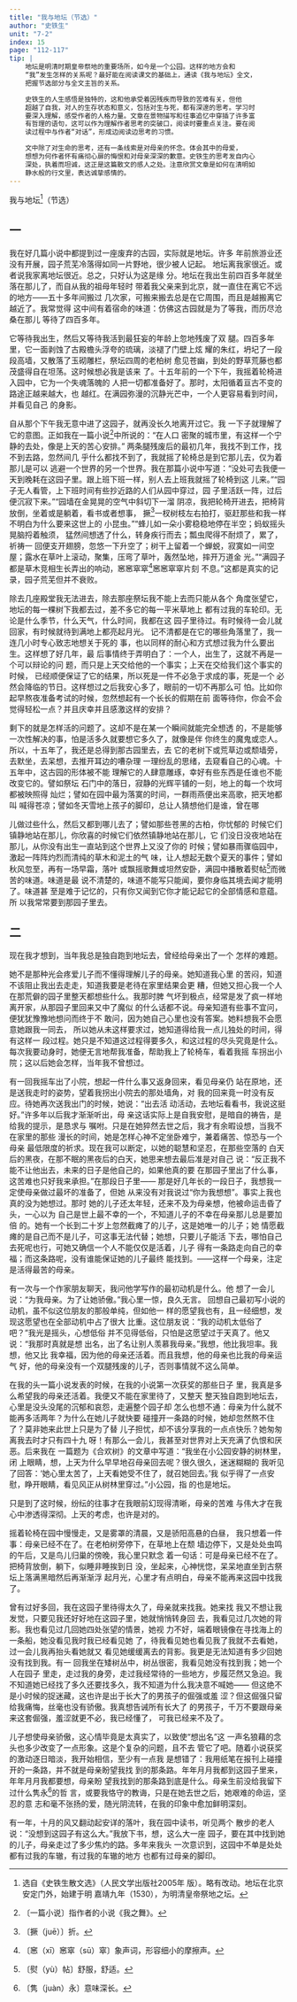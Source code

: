 ```yaml
---
title: "我与地坛（节选）"
author: "史铁生"
unit: "7-2"
index: 15
page: "112-117"
tip: |
    地坛是明清时期皇帝祭地的重要场所，如今是一个公园。这样的地方会和
    “我”发生怎样的关系呢？最好能在阅读课文的基础上，通读《我与地坛》全文，
    把握节选部分与全文主旨的关系。

    史铁生的人生感悟是独特的，这和他承受着因残疾而导致的苦难有关，但他
    超越了自我，对人的生存状态和意义，包括对生与死，都有深邃的思考。学习时
    要深入理解，感受作者的人格力量。文章在景物描写和往事追忆中穿插了许多富
    有哲理的语句，这可以作为理解作者思考的突破口，阅读时要重点关注。要在阅
    读过程中与作者“对话”，形成边阅读边思考的习惯。

    文中除了对生命的思考，还有一条线索是对母亲的怀念。体会其中的母爱，
    想想为何作者怀有痛彻心扉的悔恨和对母亲深深的歉意。史铁生的思考发自内心
    深处，执着而坦诚，这正是这篇散文的感人之处。注意欣赏文章是如何在清明如
    静水般的行文里，表达诚挚感情的。
---
```


我与地坛[^1-a]（节选）

## 一

我在好几篇小说中都提到过一座废弃的古园，实际就是地坛。许多
年前旅游业还没有开展，园子荒芜冷落得如同一片野地，很少被人记起。
地坛离我家很近。或者说我家离地坛很近。总之，只好认为这是缘
分。地坛在我出生前四百多年就坐落在那儿了，而自从我的祖母年轻时
带着我父亲来到北京，就一直住在离它不远的地方——五十多年间搬过
几次家，可搬来搬去总是在它周围，而且是越搬离它越近了。我常觉得
这中间有着宿命的味道：仿佛这古园就是为了等我，而历尽沧桑在那儿
等待了四百多年。

它等待我出生，然后又等待我活到最狂妄的年龄上忽地残废了双
腿。四百多年里，它一面剥蚀了古殿檐头浮夸的琉璃，淡褪了门壁上炫
耀的朱红，坍圮了一段段高墙，又散落了玉砌雕栏，祭坛四周的老柏树
愈见苍幽，到处的野草荒藤也都茂盛得自在坦荡。这时候想必我是该来
了。十五年前的一个下午，我摇着轮椅进入园中，它为一个失魂落魄的
人把一切都准备好了。那时，太阳循着亘古不变的路途正越来越大，也
越红。在满园弥漫的沉静光芒中，一个人更容易看到时间，并看见自己
的身影。

自从那个下午我无意中进了这园子，就再没长久地离开过它。我
一下子就理解了它的意图。正如我在一篇小说[^1-b]中所说的：“在人口
密聚的城市里，有这样一个宁静的去处，像是上天的苦心安排。”
两条腿残废后的最初几年，我找不到工作，找不到去路，忽然间几
乎什么都找不到了，我就摇了轮椅总是到它那儿去，仅为着那儿是可以
逃避一个世界的另一个世界。我在那篇小说中写道：“没处可去我便一
天到晚耗在这园子里。跟上班下班一样，别人去上班我就摇了轮椅到这
儿来。”“园子无人看管，上下班时间有些抄近路的人们从园中穿过，园
子里活跃一阵，过后便沉寂下来。”“园墙在金晃晃的空气中斜切下一溜
阴凉，我把轮椅开进去，把椅背放倒，坐着或是躺着，看书或者想事，
撅[^2-a]一杈树枝左右拍打，驱赶那些和我一样不明白为什么要来这世上的
小昆虫。”“蜂儿如一朵小雾稳稳地停在半空；蚂蚁摇头晃脑捋着触须，
猛然间想透了什么，转身疾行而去；瓢虫爬得不耐烦了，累了，祈祷一
回便支开翅膀，忽悠一下升空了；树干上留着一个蝉蜕，寂寞如一间空
屋；露水在草叶上滚动，聚集，压弯了草叶，轰然坠地，摔开万道金
光。”“满园子都是草木竞相生长弄出的响动，窸窸窣窣[^2-b]窸窸窣窣片刻
不息。”这都是真实的记录，园子荒芜但并不衰败。

[^1-a]: 选自《史铁生散文选》（人民文学出版社2005年
    版）。略有改动。地坛在北京安定门外，始建于明
    嘉靖九年（1530），为明清皇帝祭地之坛。
[^1-b]: 〔一篇小说〕指作者的小说《我之舞》。

除去几座殿堂我无法进去，除去那座祭坛我不能上去而只能从各个
角度张望它，地坛的每一棵树下我都去过，差不多它的每一平米草地上
都有过我的车轮印。无论是什么季节，什么天气，什么时间，我都在这
园子里待过。有时候待一会儿就回家，有时候就待到满地上都亮起月光。
记不清都是在它的哪些角落里了，我一连几小时专心致志地想关于死的
事，也以同样的耐心和方式想过我为什么要出生。这样想了好几年，最
后事情终于弄明白了：一个人，出生了，这就不再是一个可以辩论的问
题，而只是上天交给他的一个事实；上天在交给我们这个事实的时候，
已经顺便保证了它的结果，所以死是一件不必急于求成的事，死是一个
必然会降临的节日。这样想过之后我安心多了，眼前的一切不再那么可
怕。比如你起早熬夜准备考试的时候，忽然想起有一个长长的假期在前
面等待你，你会不会觉得轻松一点？并且庆幸并且感激这样的安排？

剩下的就是怎样活的问题了。这却不是在某一个瞬间就能完全想透
的，不是能够一次性解决的事，怕是活多久就要想它多久了，就像是伴
你终生的魔鬼或恋人。所以，十五年了，我还是总得到那古园里去，去
它的老树下或荒草边或颓墙旁，去默坐，去呆想，去推开耳边的嘈杂理
一理纷乱的思绪，去窥看自己的心魂。十五年中，这古园的形体被不能
理解它的人肆意雕琢，幸好有些东西是任谁也不能改变它的。譬如祭坛
石门中的落日，寂静的光辉平铺的一刻，地上的每一个坎坷都被映照得
灿烂；譬如在园中最为落寞的时间，一群雨燕便出来高歌，把天地都叫
喊得苍凉；譬如冬天雪地上孩子的脚印，总让人猜想他们是谁，曾在哪

[^2-a]: 〔撅（juē）〕折。
[^2-b]: 〔窸（xī）窸窣（sū）窣〕象声词，形容细小的摩擦声。

儿做过些什么，然后又都到哪儿去了；譬如那些苍黑的古柏，你忧郁的
时候它们镇静地站在那儿，你欣喜的时候它们依然镇静地站在那儿，它
们没日没夜地站在那儿，从你没有出生一直站到这个世界上又没了你的
时候；譬如暴雨骤临园中，激起一阵阵灼烈而清纯的草木和泥土的气
味，让人想起无数个夏天的事件；譬如秋风忽至，再有一场早霜，落叶
或飘摇歌舞或坦然安卧，满园中播散着熨帖[^3-a]而微苦的味道。味道是最
说不清楚的，味道不能写只能闻，要你身临其境去闻才能明了。味道甚
至是难于记忆的，只有你又闻到它你才能记起它的全部情感和意蕴。所
以我常常要到那园子里去。

## 二

现在我才想到，当年我总是独自跑到地坛去，曾经给母亲出了一个
怎样的难题。

她不是那种光会疼爱儿子而不懂得理解儿子的母亲。她知道我心里
的苦闷，知道不该阻止我出去走走，知道我要是老待在家里结果会更
糟，但她又担心我一个人在那荒僻的园子里整天都想些什么。我那时脾
气坏到极点，经常是发了疯一样地离开家，从那园子里回来又中了魔似
的什么话都不说。母亲知道有些事不宜问，便犹犹豫豫地想问而终于不
敢问，因为她自己心里也没有答案。她料想我不会愿意她跟我一同去，
所以她从未这样要求过，她知道得给我一点儿独处的时间，得有这样一
段过程。她只是不知道这过程得要多久，和这过程的尽头究竟是什么。
每次我要动身时，她便无言地帮我准备，帮助我上了轮椅车，看着我摇
车拐出小院；这以后她会怎样，当年我不曾想过。

[^3-a]: 〔熨（yù）帖〕舒服，舒适。

有一回我摇车出了小院，想起一件什么事又返身回来，看见母亲仍
站在原地，还是送我走时的姿势，望着我拐出小院去的那处墙角，对
我的回来竟一时没有反应。待她再次送我出门的时候，她说：“出去活
动活动，去地坛看看书，我说这挺好。”许多年以后我才渐渐听出，母
亲这话实际上是自我安慰，是暗自的祷告，是给我的提示，是恳求与
嘱咐。只是在她猝然去世之后，我才有余暇设想，当我不在家里的那些
漫长的时间，她是怎样心神不定坐卧难宁，兼着痛苦、惊恐与一个母亲
最低限度的祈求。现在我可以断定，以她的聪慧和坚忍，在那些空落的
白天后的黑夜，在那不眠的黑夜后的白天，她思来想去最后准是对自己
说：“反正我不能不让他出去，未来的日子是他自己的，如果他真的要
在那园子里出了什么事，这苦难也只好我来承担。”在那段日子里——
那是好几年长的一段日子，我想我一定使母亲做过最坏的准备了，但她
从来没有对我说过“你为我想想”。事实上我也真的没为她想过。那时
她的儿子还太年轻，还来不及为母亲想，他被命运击昏了头，一心以为
自己是世上最不幸的一个，不知道儿子的不幸在母亲那儿总是要加倍
的。她有一个长到二十岁上忽然截瘫了的儿子，这是她唯一的儿子；她
情愿截瘫的是自己而不是儿子，可这事无法代替；她想，只要儿子能活
下去，哪怕自己去死呢也行，可她又确信一个人不能仅仅是活着，儿子
得有一条路走向自己的幸福；而这条路呢，没有谁能保证她的儿子最终
能找到。——这样一个母亲，注定是活得最苦的母亲。

有一次与一个作家朋友聊天，我问他学写作的最初动机是什么。他
想了一会儿说：“为我母亲。为了让她骄傲。”我心里一惊，良久无言。
回想自己最初写小说的动机，虽不似这位朋友的那般单纯，但如他一
样的愿望我也有，且一经细想，发现这愿望也在全部动机中占了很大
比重。这位朋友说：“我的动机太低俗了吧？”我光是摇头，心想低俗
并不见得低俗，只怕是这愿望过于天真了。他又说：“我那时真就是想
出名，出了名让别人羡慕我母亲。”我想，他比我坦率。我想，他又比
我幸福，因为他的母亲还活着。而且我想，他的母亲也比我的母亲运气
好，他的母亲没有一个双腿残废的儿子，否则事情就不这么简单。

在我的头一篇小说发表的时候，在我的小说第一次获奖的那些日子
里，我真是多么希望我的母亲还活着。我便又不能在家里待了，又整天
整天独自跑到地坛去，心里是没头没尾的沉郁和哀怨，走遍整个园子却
怎么也想不通：母亲为什么就不能再多活两年？为什么在她儿子就快要
碰撞开一条路的时候，她却忽然熬不住了？莫非她来此世上只是为了替
儿子担忧，却不该分享我的一点点快乐？她匆匆离我去时才只有四十九
呀！有那么一会儿，我甚至对世界对上天充满了仇恨和厌恶。后来我在
一篇题为《合欢树》的文章中写道：“我坐在小公园安静的树林里，闭
上眼睛，想，上天为什么早早地召母亲回去呢？很久很久，迷迷糊糊的
我听见了回答：‘她心里太苦了，上天看她受不住了，就召她回去。’我
似乎得了一点安慰，睁开眼睛，看见风正从树林里穿过。”小公园，指
的也是地坛。

只是到了这时候，纷纭的往事才在我眼前幻现得清晰，母亲的苦难
与伟大才在我心中渗透得深彻。上天的考虑，也许是对的。

摇着轮椅在园中慢慢走，又是雾罩的清晨，又是骄阳高悬的白昼，
我只想着一件事：母亲已经不在了。在老柏树旁停下，在草地上在颓
墙边停下，又是处处虫鸣的午后，又是鸟儿归巢的傍晚，我心里只默念
着一句话：可是母亲已经不在了。把椅背放倒，躺下，似睡非睡挨到日
没，坐起来，心神恍惚，呆呆地直坐到古祭坛上落满黑暗然后再渐渐浮
起月光，心里才有点明白，母亲不能再来这园中找我了。

曾有过好多回，我在这园子里待得太久了，母亲就来找我。她来找
我又不想让我发觉，只要见我还好好地在这园子里，她就悄悄转身回
去，我看见过几次她的背影。我也看见过几回她四处张望的情景，她视
力不好，端着眼镜像在寻找海上的一条船，她没看见我时我已经看见她
了，待我看见她也看见我了我就不去看她，过一会儿我再抬头看她就又
看见她缓缓离去的背影。我更是无法知道有多少回她没有找到我。有一
回我坐在矮树丛中，树丛很密，我看见她没有找到我；她一个人在园子
里走，走过我的身旁，走过我经常待的一些地方，步履茫然又急迫。我
不知道她已经找了多久还要找多久，我不知道为什么我决意不喊她——
但这绝不是小时候的捉迷藏，这也许是出于长大了的男孩子的倔强或羞
涩？但这倔强只留给我痛悔，丝毫也没有骄傲。我真想告诫所有长大了
的男孩子，千万不要跟母亲来这套倔强，羞涩就更不必，我已经懂了，
可我已经来不及了。

儿子想使母亲骄傲，这心情毕竟是太真实了，以致使“想出名”这
一声名狼藉的念头也多少改变了一点形象。这是个复杂的问题，且不去
管它了吧。随着小说获奖的激动逐日暗淡，我开始相信，至少有一点我
是想错了：我用纸笔在报刊上碰撞开的一条路，并不就是母亲盼望我找
到的那条路。年年月月我都到这园子里来，年年月月我都要想，母亲盼
望我找到的那条路到底是什么。母亲生前没给我留下过什么隽永[^6-a]的哲
言，或要我恪守的教诲，只是在她去世之后，她艰难的命运，坚忍的意
志和毫不张扬的爱，随光阴流转，在我的印象中愈加鲜明深刻。

有一年，十月的风又翻动起安详的落叶，我在园中读书，听见两个
散步的老人说：“没想到这园子有这么大。”我放下书，想，这么大一座
园子，要在其中找到她的儿子，母亲走过了多少焦灼的路。多年来我头
一次意识到，这园中不单是处处都有过我的车辙，有过我的车辙的地方
也都有过母亲的脚印。

[^6-a]:〔隽（juàn）永〕意味深长。
